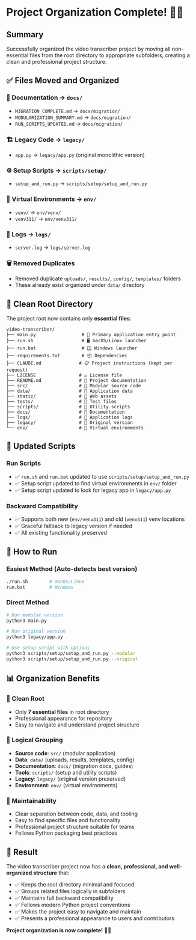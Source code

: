 # Project Organization Complete! 🧹✨

## Summary

Successfully organized the video transcriber project by moving all non-essential files from the root directory to appropriate subfolders, creating a clean and professional project structure.

## ✅ **Files Moved and Organized**

### **📁 Documentation → `docs/`**
- `MIGRATION_COMPLETE.md` → `docs/migration/`
- `MODULARIZATION_SUMMARY.md` → `docs/migration/`  
- `RUN_SCRIPTS_UPDATED.md` → `docs/migration/`

### **🏗️ Legacy Code → `legacy/`**
- `app.py` → `legacy/app.py` (original monolithic version)

### **⚙️ Setup Scripts → `scripts/setup/`**
- `setup_and_run.py` → `scripts/setup/setup_and_run.py`

### **🐍 Virtual Environments → `env/`**
- `venv/` → `env/venv/`
- `venv311/` → `env/venv311/`

### **📝 Logs → `logs/`**
- `server.log` → `logs/server.log`

### **🗑️ Removed Duplicates**
- Removed duplicate `uploads/`, `results/`, `config/`, `templates/` folders
- These already exist organized under `data/` directory

## 🎯 **Clean Root Directory**

The project root now contains only **essential files**:

```
video-transcriber/
├── main.py                 # 🚀 Primary application entry point
├── run.sh                  # 🖥️ macOS/Linux launcher
├── run.bat                 # 🪟 Windows launcher  
├── requirements.txt        # 📦 Dependencies
├── CLAUDE.md              # 📋 Project instructions (kept per request)
├── LICENSE                # ⚖️ License file
├── README.md              # 📖 Project documentation
├── src/                   # 📁 Modular source code
├── data/                  # 📁 Application data
├── static/                # 📁 Web assets
├── tests/                 # 📁 Test files
├── scripts/               # 📁 Utility scripts
├── docs/                  # 📁 Documentation
├── logs/                  # 📁 Application logs
├── legacy/                # 📁 Original version
└── env/                   # 📁 Virtual environments
```

## 🔧 **Updated Scripts**

### **Run Scripts**
- ✅ `run.sh` and `run.bat` updated to use `scripts/setup/setup_and_run.py`
- ✅ Setup script updated to find virtual environments in `env/` folder
- ✅ Setup script updated to look for legacy app in `legacy/app.py`

### **Backward Compatibility**
- ✅ Supports both new (`env/venv311`) and old (`venv311`) venv locations
- ✅ Graceful fallback to legacy version if needed
- ✅ All existing functionality preserved

## 🚀 **How to Run**

### **Easiest Method (Auto-detects best version)**
```bash
./run.sh        # macOS/Linux
run.bat         # Windows
```

### **Direct Method**
```bash
# Run modular version
python3 main.py

# Run original version
python3 legacy/app.py

# Use setup script with options
python3 scripts/setup/setup_and_run.py --modular
python3 scripts/setup/setup_and_run.py --original
```

## 📊 **Organization Benefits**

### **🎯 Clean Root**
- Only **7 essential files** in root directory
- Professional appearance for repository
- Easy to navigate and understand project structure

### **📁 Logical Grouping**
- **Source code**: `src/` (modular application)
- **Data**: `data/` (uploads, results, templates, config)
- **Documentation**: `docs/` (migration docs, guides)
- **Tools**: `scripts/` (setup and utility scripts)
- **Legacy**: `legacy/` (original version preserved)
- **Environment**: `env/` (virtual environments)

### **🔧 Maintainability**
- Clear separation between code, data, and tooling
- Easy to find specific files and functionality
- Professional project structure suitable for teams
- Follows Python packaging best practices

## 🎉 **Result**

The video transcriber project now has a **clean, professional, and well-organized structure** that:

- ✅ Keeps the root directory minimal and focused
- ✅ Groups related files logically in subfolders  
- ✅ Maintains full backward compatibility
- ✅ Follows modern Python project conventions
- ✅ Makes the project easy to navigate and maintain
- ✅ Presents a professional appearance to users and contributors

**Project organization is now complete!** 🧹✨
